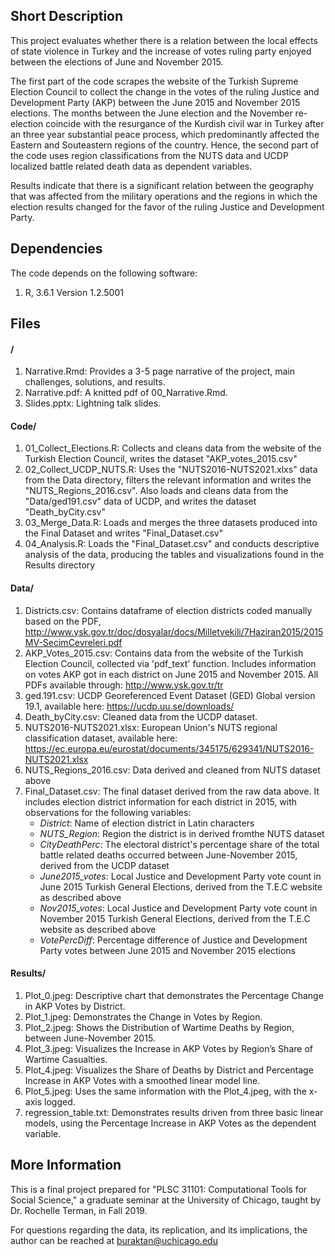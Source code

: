 

## Short Description

This project evaluates whether there is a relation between the local effects of state violence in Turkey and the increase of votes ruling party enjoyed between the elections of June and November 2015.

The first part of the code scrapes the website of the Turkish Supreme Election Council to collect the change in the votes of the ruling Justice and Development Party (AKP) between the June 2015 and November 2015 elections. The months between the June election and the November re-election coincide with the resurgance of the Kurdish civil war in Turkey after an three year substantial peace process, which predominantly affected the Eastern and Souteastern regions of the country. Hence, the second part of the code uses region classifications from the NUTS data and UCDP localized battle related death data as dependent variables.

Results indicate that there is a significant relation between the geography that was affected from the military operations and the regions in which the election results changed for the favor of the ruling Justice and Development Party.

## Dependencies

The code depends on the following software:

1. R, 3.6.1 Version 1.2.5001

## Files

#### /

1. Narrative.Rmd: Provides a 3-5 page narrative of the project, main challenges, solutions, and results.
2. Narrative.pdf: A knitted pdf of 00_Narrative.Rmd. 
3. Slides.pptx: Lightning talk slides.

#### Code/
1. 01_Collect_Elections.R: Collects and cleans data from the website of the Turkish Election Council, writes the dataset "AKP_votes_2015.csv"
2. 02_Collect_UCDP_NUTS.R: Uses the "NUTS2016-NUTS2021.xlxs" data from the Data directory, filters the relevant information and writes the "NUTS_Regions_2016.csv". Also loads and cleans data from the "Data/ged191.csv" data of UCDP, and writes the dataset "Death_byCity.csv"
3. 03_Merge_Data.R: Loads and merges the three datasets produced into the Final Dataset and writes "Final_Dataset.csv"
4. 04_Analysis.R: Loads the "Final_Dataset.csv" and conducts descriptive analysis of the data, producing the tables and visualizations found in the Results directory

#### Data/

1. Districts.csv: Contains dataframe of election districts coded manually based on the PDF, 
http://www.ysk.gov.tr/doc/dosyalar/docs/Milletvekili/7Haziran2015/2015MV-SecimCevreleri.pdf
2. AKP_Votes_2015.csv: Contains data from the website of the Turkish Election Council, collected via 'pdf_text' function. Includes information on votes AKP got in each district on June 2015 and November 2015. All PDFs available through: http://www.ysk.gov.tr/tr
3. ged.191.csv: UCDP Georeferenced Event Dataset (GED) Global version 19.1, available here: 
https://ucdp.uu.se/downloads/
4. Death_byCity.csv: Cleaned data from the UCDP dataset.
5. NUTS2016-NUTS2021.xlsx: European Union's NUTS regional classification dataset, available here: https://ec.europa.eu/eurostat/documents/345175/629341/NUTS2016-NUTS2021.xlsx
6. NUTS_Regions_2016.csv: Data derived and cleaned from NUTS dataset above
7. Final_Dataset.csv: The final dataset derived from the raw data above. It includes election district information for each district in 2015, with observations for the following variables: 
    - *District*: Name of election district in Latin characters
    - *NUTS_Region*: Region the district is in derived fromthe NUTS dataset
    - *CityDeathPerc*: The electoral district's percentage share of the total battle related deaths occurred between June-November 2015, derived from the UCDP dataset
    - *June2015_votes*: Local Justice and Development Party vote count in June 2015 Turkish General Elections, derived from the T.E.C website as described above
    - *Nov2015_votes*: Local Justice and Development Party vote count in November 2015 Turkish General Elections, derived from the T.E.C website as described above
    - *VotePercDiff*: Percentage difference of Justice and Development Party votes between June 2015 and November 2015 elections

#### Results/

1. Plot_0.jpeg: Descriptive chart that demonstrates the Percentage Change in AKP Votes by District.
2. Plot_1.jpeg: Demonstrates the Change in Votes by Region.
3. Plot_2.jpeg: Shows the Distribution of Wartime Deaths by Region, between June-November 2015.
4. Plot_3.jpeg: Visualizes the Increase in AKP Votes by Region’s Share of Wartime Casualties.
5. Plot_4.jpeg: Visualizes the Share of Deaths by District and Percentage Increase in AKP Votes with a smoothed linear model line.
6. Plot_5.jpeg: Uses the same information with the Plot_4.jpeg, with the x-axis logged.
7. regression_table.txt: Demonstrates results driven from three basic linear models, using the Percentage Increase in AKP Votes as the dependent variable.

## More Information

This is a final project prepared for "PLSC 31101: Computational Tools for Social Science," a graduate seminar at the University of Chicago, taught by Dr. Rochelle Terman, in Fall 2019.

For questions regarding the data, its replication, and its implications, the author can be reached at buraktan@uchicago.edu 

